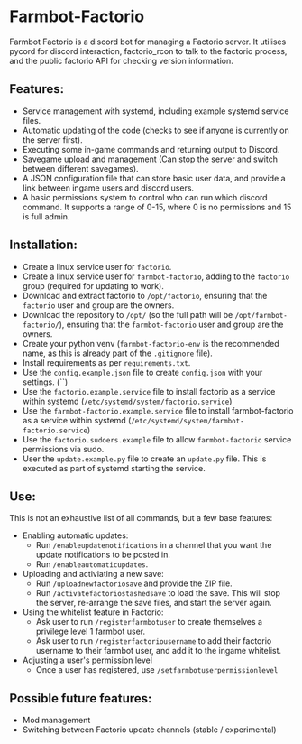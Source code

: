 # Farmbot-Factorio

Farmbot Factorio is a discord bot for managing a Factorio server. It utilises pycord for discord interaction, factorio_rcon to talk to the factorio process, and the public factorio API for checking version information.

## Features:
- Service management with systemd, including example systemd service files.
- Automatic updating of the code (checks to see if anyone is currently on the server first).
- Executing some in-game commands and returning output to Discord.
- Savegame upload and management (Can stop the server and switch between different savegames).
- A JSON configuration file that can store basic user data, and provide a link between ingame users and discord users.
- A basic permissions system to control who can run which discord command. It supports a range of 0-15, where 0 is no permissions and 15 is full admin.

## Installation:
- Create a linux service user for `factorio`.
- Create a linux service user for `farmbot-factorio`, adding to the `factorio` group (required for updating to work).
- Download and extract factorio to `/opt/factorio`, ensuring that the `factorio` user and group are the owners.
- Download the repository to `/opt/` (so the full path will be `/opt/farmbot-factorio/`), ensuring that the `farmbot-factorio` user and group are the owners.
- Create your python venv (`farmbot-factorio-env` is the recommended name, as this is already part of the `.gitignore` file).
- Install requirements as per `requirements.txt`.
- Use the `config.example.json` file to create `config.json` with your settings. (``)
- Use the `factorio.example.service` file to install factorio as a service within systemd (`/etc/systemd/system/factorio.service`)
- Use the `farmbot-factorio.example.service` file to install farmbot-factorio as a service within systemd (`/etc/systemd/system/farmbot-factorio.service`)
- Use the `factorio.sudoers.example` file to allow `farmbot-factorio` service permissions via sudo.
- User the `update.example.py` file to create an `update.py` file. This is executed as part of systemd starting the service.

## Use:
This is not an exhaustive list of all commands, but a few base features:
- Enabling automatic updates:
  - Run `/enableupdatenotifications` in a channel that you want the update notifications to be posted in.
  - Run `/enableautomaticupdates`.
- Uploading and activiating a new save:
  - Run `/uploadnewfactoriosave` and provide the ZIP file.
  - Run `/activatefactoriostashedsave` to load the save. This will stop the server, re-arrange the save files, and start the server again.
- Using the whitelist feature in Factorio:
  - Ask user to run `/registerfarmbotuser` to create themselves a privilege level 1 farmbot user.
  - Ask user to run `/registerfactoriousername` to add their factorio username to their farmbot user, and add it to the ingame whitelist.
- Adjusting a user's permission level
  - Once a user has registered, use `/setfarmbotuserpermissionlevel`

## Possible future features:
- Mod management
- Switching between Factorio update channels (stable / experimental)